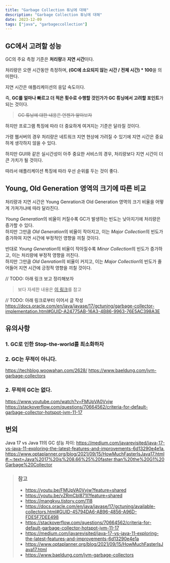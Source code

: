 ```yaml
---
title: "Garbage Collection 튜닝에 대해"
description: "Garbage Collection 튜닝에 대해"
date: 2023-12-09
tags: ["java", "garbageccollection"]
---
```


## GC에서 고려할 성능

GC의 주요 측정 기준은 **처리량**과 **지연 시간**이다.

처리량은 오랜 시간동안 측정하며, **(GC에 소요되지 않는 시간 / 전체 시간) * 100**을 의미한다.

지연 시간은 애플리케이션의 응답 속도이다.

즉, **GC를 얼마나 빠르고 더 적은 횟수로 수행할 것인가가 GC 튜닝에서 고려할 포인트**가 되는 것이다.

> ~~GC 튜닝에 대한 내용은 언젠가 알아보자~~

하지만 프로그램 특징에 따라 더 중요하게 여겨지는 기준은 달라질 것이다.

가령 웹서버의 경우 처리량은 네트워크 지연 현상에 가려질 수 있기에 지연 시간은 중요하게 생각하지 않을 수 있다.

하지만 GUI와 같은 실시간성이 아주 중요한 서비스의 경우, 처리량보다 지연 시간이 더 큰 가치가 될 것이다.

따라서 애플리케이션 특징에 따라 우선 순위를 두는 것이 좋다.

## Young, Old Generation 영역의 크기에 따른 비교

처리량과 지연 시간은 Young Genration과 Old Generation 영역의 크기 비율을 어떻게 가져가냐에 따라 달라진다.

*Young Generation*의 비율이 커질수록 GC가 발생하는 빈도는 낮아지기에 처리량은 증가할 수 있다.<br>
하지만 그만큼 *Old Generation*의 비율이 작아지고, 이는 *Major Collection*의 빈도가 증가하여 지연 시간에 부정적인 영향을 끼칠 것이다.

반대로 *Young Generation*의 비율이 작아질수록 *Minor Collection*의 빈도가 증가하고, 이는 처리량에 부정적 영향을 끼친다.<br>
하지만 그만큼 *Old Genration*의 비율이 커지고, 이는 *Major Collection*의 빈도가 줄어들어 지연 시간에 긍정적 영향을 끼칠 것이다.

// TODO: 아래 링크 보고 정리해보자
> 보다 자세한 내용은 [이 링크](https://docs.oracle.com/en/java/javase/17/gctuning/factors-affecting-garbage-collection-performance.html#GUID-5508674B-F32D-4B02-9002-D0D8C7CDDC75)를 참고

// TODO: 아래 링크로부터 이어서 글 작성
https://docs.oracle.com/en/java/javase/17/gctuning/garbage-collector-implementation.html#GUID-A24775AB-16A3-4B86-9963-76E5AC398A3E

## 유의사항

### 1. GC로 인한 Stop-the-world를 최소화하자

### 2. GC는 무적이 아니다.

https://techblog.woowahan.com/2628/
https://www.baeldung.com/jvm-garbage-collectors

### 2. 무적의 GC는 없다.

https://www.youtube.com/watch?v=FMUpVA0Vvjw
https://stackoverflow.com/questions/70664562/criteria-for-default-garbage-collector-hotspot-jvm-11-17

## 번외
Java 17 vs Java 11의 GC 성능 차이: https://medium.com/javarevisited/java-17-vs-java-11-exploring-the-latest-features-and-improvements-6d13290e4e1a, https://www.optaplanner.org/blog/2021/09/15/HowMuchFasterIsJava17.html#:~:text=Java%2017%20is%208.66%25%20faster,than%20the%20G1%20Garbage%20Collector

> ### 참고
> - https://youtu.be/FMUpVA0Vvjw?feature=shared <br>
> - https://youtu.be/vZRmCbl871I?feature=shared <br>
> - https://mangkyu.tistory.com/118 <br>
> - https://docs.oracle.com/en/java/javase/17/gctuning/available-collectors.html#GUID-45794DA6-AB96-4856-A96D-FDE5F7DEE498 <br>
> - https://stackoverflow.com/questions/70664562/criteria-for-default-garbage-collector-hotspot-jvm-11-17 <br>
> - https://medium.com/javarevisited/java-17-vs-java-11-exploring-the-latest-features-and-improvements-6d13290e4e1a <br>
> - https://www.optaplanner.org/blog/2021/09/15/HowMuchFasterIsJava17.html <br>
> - https://www.baeldung.com/jvm-garbage-collectors <br>